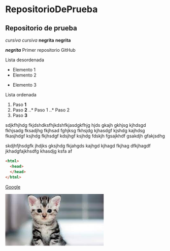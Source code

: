 # RepositorioDePrueba
## Repositorio de prueba 
*cursiva* _cursiva_
**negrita** __negrita__

**_negrita_**
Primer repositorio GitHub

Lista desordenada
+ Elemento 1
+ Elemento 2
* Elemento 3

Lista ordenada
1. Paso **1**
2. Paso **2**
..* Paso 1
..* Paso 2
3. Paso **3**

sdjkfhjhdg fkjdshdksfhjkdshfkjasdgkfhjg hjds gkajh gkhjsg kjhdsgd fkhjsadg fksadjhg fkjhsad fghjksg fkhsjdg kjhasdgf kjshdg kajhdsg fkasjhdgf ksjhdg fkjhsdgf kdsjhgf ksjhdg fdskjh fgsajkhdf gsakdjh gfakjsdhg 

skdjhfjhsdgfk jhdjks gksjhdg fkjahgds kajhgd kjhagd fkjhag dfkjhagdf jkhadgfajkhsdfg khasdjg ksfa  af

```html
<html>
  <head>
  </head>
</html>
```
[Google](http://www.google.com "Titulo opcional")

![Gatito](https://github.com/AlbertoDeSantos/RepositorioDePrueba/blob/main/gatito.jpg "Imagen de gatito")
